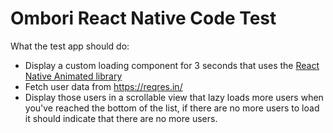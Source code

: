 # Ombori React Native Code Test

What the test app should do:

* Display a custom loading component for 3 seconds that uses the [React Native Animated library](https://facebook.github.io/react-native/docs/animated.html)
* Fetch user data from https://reqres.in/
* Display those users in a scrollable view that lazy loads more users when you've reached the bottom of the list, if there are no more users to load it should indicate that there are no more users.

